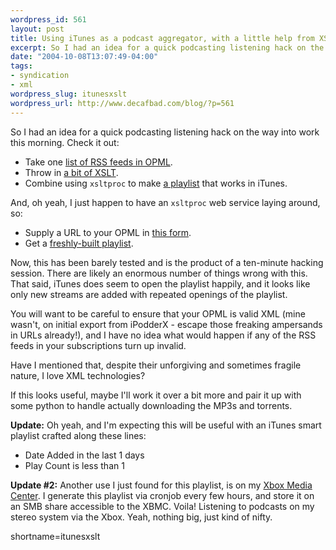 ```yaml
--- 
wordpress_id: 561
layout: post
title: Using iTunes as a podcast aggregator, with a little help from XSLT
excerpt: So I had an idea for a quick podcasting listening hack on the way into work this morning.
date: "2004-10-08T13:07:49-04:00"
tags: 
- syndication
- xml
wordpress_slug: itunesxslt
wordpress_url: http://www.decafbad.com/blog/?p=561
---
```

So I had an idea for a quick podcasting listening hack on the way into work this morning. Check it out:

* Take one [list of RSS feeds in OPML](http://www.decafbad.com/2004/10/podcasts.opml).
* Throw in [a bit of XSLT](http://www.decafbad.com/2004/10/opml-to-playlist.xsl).
* Combine using `xsltproc` to make [a playlist](http://www.decafbad.com/2004/10/podcasts.pls) that works in iTunes.

And, oh yeah, I just happen to have an `xsltproc` web service laying around, so:

* Supply a URL to your OPML in [this form](http://www.decafbad.com/2004/10/xsltproc.cgi?xsl=http%3A%2F%2Fwww.decafbad.com%2F2004%2F10%2Fopml-to-playlist.xsl).
* Get a [freshly-built playlist](http://www.decafbad.com/2004/10/xsltproc.cgi?xsl=http%3A%2F%2Fwww.decafbad.com%2F2004%2F10%2Fopml-to-playlist.xsl&#38;xml=http%3A%2F%2Fwww.decafbad.com%2F2004%2F10%2Fpodcasts.opml).

Now, this has been barely tested and is the product of a ten-minute hacking session.  There are likely an enormous number of things wrong with this.  That said, iTunes does seem to open the playlist happily, and it looks like only new streams are added with repeated openings of the playlist.

You will want to be careful to ensure that your OPML is valid XML (mine wasn't, on initial export from iPodderX - escape those freaking ampersands in URLs already!), and I have no idea what would happen if any of the RSS feeds in your subscriptions turn up invalid.  

Have I mentioned that, despite their unforgiving and sometimes fragile nature, I love XML technologies?

If this looks useful, maybe I'll work it over a bit more and pair it up with some python to handle actually downloading the MP3s and torrents.

**Update:** Oh yeah, and I'm expecting this will be useful with an iTunes smart playlist crafted along these lines:

* Date Added in the last 1 days
* Play Count is less than 1

**Update #2:** Another use I just found for this playlist, is on my [Xbox Media Center](http://www.xboxmediacenter.com/).  I generate this playlist via cronjob every few hours, and store it on an SMB share accessible to the XBMC.  Voila!  Listening to podcasts on my stereo system via the Xbox.  Yeah, nothing big, just kind of nifty.
<!--more-->
shortname=itunesxslt
